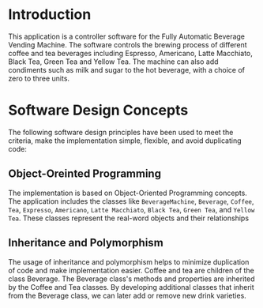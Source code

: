 # Introduction

This application is a controller software for the Fully Automatic Beverage Vending Machine. 
The software controls the brewing process of different coffee and tea beverages including 
Espresso, Americano, Latte Macchiato, Black Tea, Green Tea and Yellow Tea. The machine can 
also add condiments such as milk and sugar to the hot beverage, with a choice of zero to 
three units.

# Software Design Concepts
The following software design principles have been used to meet the criteria, make the implementation simple, flexible, and avoid duplicating code:


## Object-Oreinted Programming ##

The implementation is based on Object-Oriented Programming concepts. The application includes the classes like `BeverageMachine`, `Beverage`, `Coffee`, `Tea`, `Expresso`, `Americano`, `Latte Macchiato`, `Black Tea`, `Green Tea`,  and `Yellow Tea`. These classes represent the real-word objects and their relationships

## Inheritance and Polymorphism ##
The usage of inheritance and polymorphism helps to minimize duplication of code and make implementation easier. Coffee and tea are children of the class Beverage. The Beverage class's methods and properties are inherited by the Coffee and Tea classes. By developing additional classes that inherit from the Beverage class, we can later add or remove new drink varieties.

